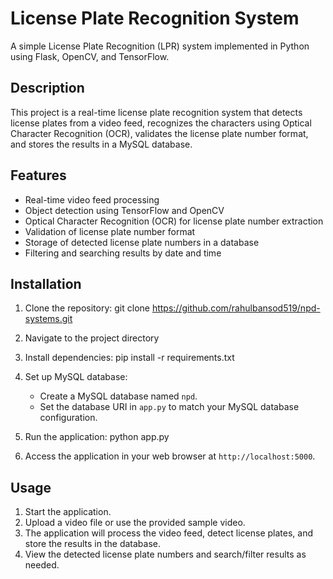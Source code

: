 # License Plate Recognition System

A simple License Plate Recognition (LPR) system implemented in Python using Flask, OpenCV, and TensorFlow.

## Description

This project is a real-time license plate recognition system that detects license plates from a video feed, recognizes the characters using Optical Character Recognition (OCR), validates the license plate number format, and stores the results in a MySQL database.

## Features

- Real-time video feed processing
- Object detection using TensorFlow and OpenCV
- Optical Character Recognition (OCR) for license plate number extraction
- Validation of license plate number format
- Storage of detected license plate numbers in a database
- Filtering and searching results by date and time

## Installation

1. Clone the repository: git clone https://github.com/rahulbansod519/npd-systems.git


2. Navigate to the project directory
  
3. Install dependencies: pip install -r requirements.txt

  
4. Set up MySQL database:

   - Create a MySQL database named `npd`.
   - Set the database URI in `app.py` to match your MySQL database configuration.

5. Run the application: python app.py

6. Access the application in your web browser at `http://localhost:5000`.

## Usage

1. Start the application.
2. Upload a video file or use the provided sample video.
3. The application will process the video feed, detect license plates, and store the results in the database.
4. View the detected license plate numbers and search/filter results as needed.










